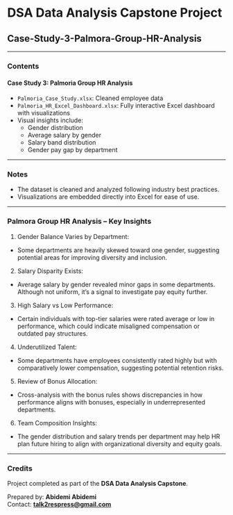 # DSA Data Analysis Capstone Project
## Case-Study-3-Palmora-Group-HR-Analysis

---

### Contents

#### Case Study 3: Palmoria Group HR Analysis
- `Palmoria_Case_Study.xlsx`: Cleaned employee data
- `Palmoria_HR_Excel_Dashboard.xlsx`: Fully interactive Excel dashboard with visualizations
- Visual insights include:
  - Gender distribution
  - Average salary by gender
  - Salary band distribution
  - Gender pay gap by department

---

### Notes

- The dataset is cleaned and analyzed following industry best practices.
- Visualizations are embedded directly into Excel for ease of use.

---

### Palmora Group HR Analysis – Key Insights

1. Gender Balance Varies by Department:

  - Some departments are heavily skewed toward one gender, suggesting potential areas for improving diversity and inclusion.

2. Salary Disparity Exists:

  - Average salary by gender revealed minor gaps in some departments. Although not uniform, it’s a signal to investigate pay equity further.

3. High Salary vs Low Performance:

  - Certain individuals with top-tier salaries were rated average or low in performance, which could indicate misaligned compensation or outdated pay structures.

4. Underutilized Talent:

  - Some departments have employees consistently rated highly but with comparatively lower compensation, suggesting potential retention risks.

5. Review of Bonus Allocation:

  - Cross-analysis with the bonus rules shows discrepancies in how performance aligns with bonuses, especially in underrepresented departments.

6. Team Composition Insights:

  - The gender distribution and salary trends per department may help HR plan future hiring to align with organizational diversity and equity goals.

---

### Credits

Project completed as part of the **DSA Data Analysis Capstone**.

Prepared by: **Abidemi Abidemi**  
Contact: **talk2respress@gmail.com**
